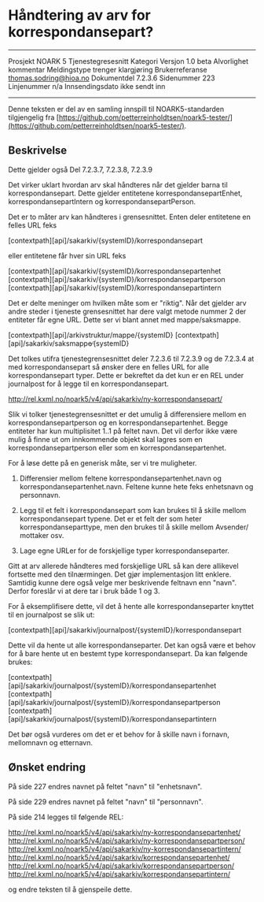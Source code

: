 Håndtering av arv for korrespondansepart?
===================================================

------------------ ---------------------------------
Prosjekt NOARK 5 Tjenestegresesnitt
Kategori Versjon 1.0 beta
Alvorlighet kommentar
Meldingstype trenger klargjøring
Brukerreferanse thomas.sodring@hioa.no
Dokumentdel 7.2.3.6
Sidenummer 223
Linjenummer n/a
Innsendingsdato ikke sendt inn
------------------ ---------------------------------

Denne teksten er del av en samling innspill til NOARK5-standarden
tilgjengelig fra [https://github.com/petterreinholdtsen/noark5-tester/](https://github.com/petterreinholdtsen/noark5-tester/).

Beskrivelse
-----------

Dette gjelder også Del 7.2.3.7, 7.2.3.8, 7.2.3.9

Det virker uklart hvordan arv skal håndteres når det gjelder barna til
korrespondansepart. Dette gjelder entitetene korrespondansepartEnhet,
korrespondansepartIntern og korrespondansepartPerson.

Det er to måter arv kan håndteres i grensesnittet. Enten deler entitetene
en felles URL feks

[contextpath][api]/sakarkiv/{systemID}/korrespondansepart

eller entitetene får hver sin URL feks

[contextpath][api]/sakarkiv/{systemID}/korrespondansepartenhet
[contextpath][api]/sakarkiv/{systemID}/korrespondansepartperson
[contextpath][api]/sakarkiv/{systemID}/korrespondansepartintern

Det er delte meninger om hvilken måte som er "riktig". Når det gjelder arv
andre steder i tjeneste grensesnittet har dere valgt metode nummer 2 der
entiteter får egne URL. Dette ser vi blant annet med mappe/saksmappe.

[contextpath][api]/arkivstruktur/mappe/{systemID}
[contextpath][api]/sakarkiv/saksmappe∕{systemID}

Det tolkes utifra tjenestegrensesnittet deler 7.2.3.6 til 7.2.3.9 og
de 7.2.3.4 at med korrespondansepart så ønsker dere en felles URL for
alle korrespondansepart typer. Dette er bekreftet da det kun er en REL
under journalpost for å legge til en korrespondansepart.

http://rel.kxml.no/noark5/v4/api/sakarkiv/ny-korrespondansepart/

Slik vi tolker tjenestegrensesnittet er det umulig å differensiere 
mellom en korrespondansepartperson og en korrespondansepartenhet. 
Begge entiteter har kun multiplisitet 1..1 på feltet navn.
Det vil derfor ikke være mulig å finne ut om innkommende objekt 
skal lagres som en korrespondansepartperson eller som en 
korrespondansepartenhet.

For å løse dette på en generisk måte, ser vi tre muligheter.

1. Differensier mellom feltene korrespondansepartenhet.navn og
korrespondansepartenhet.navn. Feltene kunne hete feks
enhetsnavn og personnavn.

2. Legg til et felt i korrespondansepart som kan brukes til å skille
mellom korrespondansepart typene. Det er et felt der som heter
korrespondanseparttype, men den brukes til å skille mellom Avsender/
mottaker osv.

3. Lage egne URLer for de forskjellige typer korrespondanseparter.

Gitt at arv allerede håndteres med forskjellige URL så kan dere allikevel
 fortsette med den tilnærmingen. Det gjør implementasjon litt enklere.
 Samtidig kunne dere også velge mer beskrivende feltnavn enn "navn". 
Derfor foreslår vi at dere tar i bruk både 1 og 3.

For å eksemplifisere dette, vil det å hente alle korrespondanseparter knyttet
til en journalpost se slik ut:

[contextpath][api]/sakarkiv/journalpost/{systemID}/korrespondansepart

Dette vil da hente ut alle korrespondanseparter. Det kan også være et behov
for å bare hente ut en bestemt type korrespondansepart. Da kan følgende brukes:

[contextpath][api]/sakarkiv/journalpost/{systemID}/korrespondansepartenhet
[contextpath][api]/sakarkiv/journalpost/{systemID}/korrespondansepartperson
[contextpath][api]/sakarkiv/journalpost/{systemID}/korrespondansepartintern

Det bør også vurderes om det er et behov for å skille navn i fornavn,
mellomnavn og etternavn.

Ønsket endring
--------------

På side 227 endres navnet på feltet "navn" til "enhetsnavn".

På side 229 endres navnet på feltet "navn" til "personnavn".

På side 214 legges til følgende REL:

http://rel.kxml.no/noark5/v4/api/sakarkiv/ny-korrespondansepartenhet/
http://rel.kxml.no/noark5/v4/api/sakarkiv/ny-korrespondansepartperson/
http://rel.kxml.no/noark5/v4/api/sakarkiv/ny-korrespondansepartintern/
http://rel.kxml.no/noark5/v4/api/sakarkiv/korrespondansepartenhet/
http://rel.kxml.no/noark5/v4/api/sakarkiv/korrespondansepartperson/
http://rel.kxml.no/noark5/v4/api/sakarkiv/korrespondansepartintern/

og endre teksten til å gjenspeile dette.


